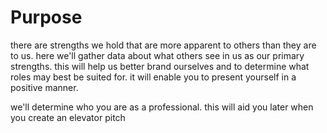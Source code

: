 # Purpose

there are strengths we hold that are more apparent to others than they are to
us. here we'll gather data about what others see in us as our primary strengths.
this will help us better brand ourselves and to determine what roles may best be
suited for. it will enable you to present yourself in a positive manner.

we'll determine who you are as a professional. this will aid you later when you
create an elevator pitch
